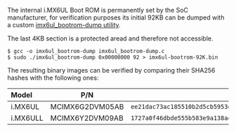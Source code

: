 The internal i.MX6UL Boot ROM is permanently set by the SoC manufacturer, for
verification purposes its initial 92KB can be dumped with a custom
[imx6ul_bootrom-dump utility](https://github.com/inversepath/usbarmory/blob/master/software/util/imx6ul_bootrom-dump.c).

The last 4KB section is a protected aread and therefore not accessible.

```
$ gcc -o imx6ul_bootrom-dump imx6ul_bootrom-dump.c
$ sudo ./imx6ul_bootrom-dump 0x00000000 92 > imx6ul-bootrom-92K.bin
```

The resulting binary images can be verified by comparing their SHA256 hashes with the following ones:

| Model    | P/N             | SHA256                                                             |
|:---------|-----------------|--------------------------------------------------------------------|
| i.MX6UL  | MCIMX6G2DVM05AB | `ee21dac73ac185510b2d5cb5953db29cb2f20b95be8971a1b2f10b33d337b996` |
| i.MX6ULL | MCIMX6Y2DVM09AB | `1727a0f46dbde555b583e9a138ae359389974b7be4369ffd4a252a8730f7e59b` |
